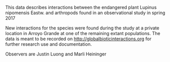 This data describes interactions between the endangered plant Lupinus nipomensis Eastw. and arthropods found in an observational study in spring 2017


New interactions for the species were found during the study at a private location in Arroyo Grande at one of the remaining extant populations.  The data is meant to be recorded on http://globalbioticinteractions.org for further research use and documentation.

Observers are Justin Luong and Marli Heininger
